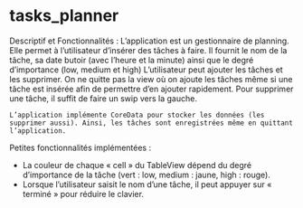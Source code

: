 # tasks_planner
Descriptif et Fonctionnalités :
	L’application est un gestionnaire de planning. Elle permet à l’utilisateur d’insérer des tâches à faire. Il fournit le nom de la tâche, sa date butoir (avec l’heure et la minute) ainsi que le degré d’importance (low, medium et high)
	L’utilisateur peut ajouter les tâches et les supprimer. 
	On ne quitte pas la view où on ajoute les tâches même si une tâche est insérée afin de permettre d’en ajouter rapidement. 
	Pour supprimer une tâche, il suffit de faire un swip vers la gauche. 
	
	L’application implémente CoreData pour stocker les données (les supprimer aussi). Ainsi, les tâches sont enregistrées même en quittant l’application.

Petites fonctionnalités implémentées :
-	 La couleur de chaque « cell » du TableView dépend du degré d’importance de la tâche (vert : low, medium : jaune, high : rouge).
-	Lorsque l’utilisateur saisit le nom d’une tâche, il peut appuyer sur « terminé » pour réduire le clavier.
